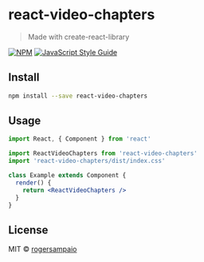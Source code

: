 # react-video-chapters

> Made with create-react-library

[![NPM](https://img.shields.io/npm/v/react-video-chapters.svg)](https://www.npmjs.com/package/react-video-chapters) [![JavaScript Style Guide](https://img.shields.io/badge/code_style-standard-brightgreen.svg)](https://standardjs.com)

## Install

```bash
npm install --save react-video-chapters
```

## Usage

```jsx
import React, { Component } from 'react'

import ReactVideoChapters from 'react-video-chapters'
import 'react-video-chapters/dist/index.css'

class Example extends Component {
  render() {
    return <ReactVideoChapters />
  }
}
```

## License

MIT © [rogersampaio](https://github.com/rogersampaio)
